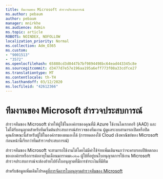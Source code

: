 ```yaml
---
title: ทีมงานของ Microsoft สำรวจประสบการณ์
ms.author: pebaum
author: pebaum
manager: mnirkhe
ms.audience: Admin
ms.topic: article
ROBOTS: NOINDEX, NOFOLLOW
localization_priority: Normal
ms.collection: Adm_O365
ms.custom:
- "9001513"
- "3572"
ms.openlocfilehash: 65888cd3d0447b7bf9894498bc64ead443345c8e
ms.sourcegitcommit: d3477d7e57e196aa195a6eff773f08a33cdfce27
ms.translationtype: MT
ms.contentlocale: th-TH
ms.lasthandoff: 03/12/2020
ms.locfileid: "42612366"
---
```

# <a name="microsoft-teams-exploratory-experience"></a>ทีมงานของ Microsoft สำรวจประสบการณ์

สำรวจทีมของ Microsoft ช่วยให้ผู้ใช้ในองค์กรของคุณที่มี Azure ใช้งานไดเรกทอรี (AAD) และไม่ได้รับอนุญาตสำหรับทีมเริ่มต้นประสบการณ์สำรวจของทีมงาน ผู้ดูแลระบบสามารถเปิดหรือปิดคุณลักษณะนี้สำหรับผู้ใช้ในองค์กรของตนเองได้ (การทดลองใช้ Cloud เชิงพาณิชย์ของ Microsoft ก่อนหน้านี้เรียกว่าทีมสำรวจประสบการณ์)

สำรวจทีมของ Microsoft จะสามารถใช้งานได้โดยไม่มีค่าใช้จ่ายเพิ่มเติมจนกว่าจะครบรอบปีข้อตกลงขององค์กรหรือการต่ออายุในเดือนมกราคม๒๐๒๑ ผู้ใช้ที่อยู่บนใบอนุญาตการใช้งาน Microsoft สำรวจประสบการณ์จะต้องย้ายไปยังใบอนุญาตที่มีการชำระเงินที่มีทีม

สำหรับข้อมูลเพิ่มเติมโปรดดู[ที่การจัดการใบอนุญาตสำรวจทีมของ Microsoft](https://docs.microsoft.com/microsoftteams/teams-exploratory/)
